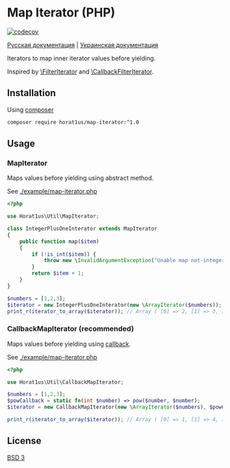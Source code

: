 # Map Iterator (PHP)
[![codecov](https://codecov.io/gh/Horat1us/map-iterator/branch/master/graph/badge.svg?token=MnQVUwASBj)](https://codecov.io/gh/Horat1us/map-iterator)

[Русская документация](./README.RU.md) | [Украинская документация](./README.UA.md)

Iterators to map inner iterator values before yielding.

Inspired by [\FilterIterator](https://www.php.net/manual/ru/class.filteriterator.php)
and [\CallbackFilterIterator](https://www.php.net/manual/ru/class.callbackfilteriterator.php).

## Installation
Using [composer](https://getcomposer.org/)
```bash
composer require horat1us/map-iterator:^1.0
```

## Usage
### MapIterator
Maps values before yielding using abstract method.

See [./example/map-iterator.php](./example/map-iterator.php)
```php
<?php

use Horat1us\Util\MapIterator;

class IntegerPlusOneInterator extends MapIterator
{
    public function map($item)
    {
        if (!is_int($item)) {
            throw new \InvalidArgumentException("Unable map not-integer item.");
        }
        return $item + 1;
    }
}

$numbers = [1,2,3];
$iterator = new IntegerPlusOneInterator(new \ArrayIterator($numbers));
print_r(iterator_to_array($iterator)); // Array ( [0] => 2, [1] => 3, [2] => 4 )

```
### CallbackMapIterator (recommended)
Maps values before yielding using
[callback](https://www.php.net/manual/ru/language.types.callable.php).

See [./example/map-iterator.php](./example/map-iterator.php)
```php
<?php

use Horat1us\Util\CallbackMapIterator;

$numbers = [1,2,3];
$powCallback = static fn(int $number) => pow($number, $number);
$iterator = new CallbackMapIterator(new \ArrayIterator($numbers), $powCallback);

print_r(iterator_to_array($iterator)); // Array ( [0] => 1, [1] => 4, [2] => 27 )
```

## License
[BSD 3](./LICENSE)
